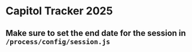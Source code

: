 # Capitol Tracker 2025

## Make sure to set the end date for the session in `/process/config/session.js`